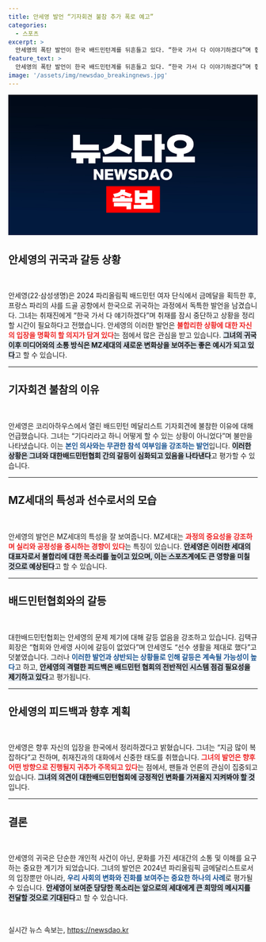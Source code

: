 ```yaml
---
title: 안세영 발언 “기자회견 불참 추가 폭로 예고”
categories:
  - 스포츠
excerpt: >
  안세영의 폭탄 발언이 한국 배드민턴계를 뒤흔들고 있다. “한국 가서 다 이야기하겠다”며 협회의 불합리를 지적한 그녀의 모습은 MZ세대의 당당한 요구를 대변한다. 귀국 후 어떤 진실이 밝혀질지 주목된다!
feature_text: >
  안세영의 폭탄 발언이 한국 배드민턴계를 뒤흔들고 있다. “한국 가서 다 이야기하겠다”며 협회의 불합리를 지적한 그녀의 모습은 MZ세대의 당당한 요구를 대변한다. 귀국 후 어떤 진실이 밝혀질지 주목된다!
image: '/assets/img/newsdao_breakingnews.jpg'
---
```


<p><img src="/assets/img/newsdao_breakingnews.jpg" alt="ranknews 속보" /></p>

<h2 data-ke-size="size26">안세영의 귀국과 갈등 상황</h2>

<p data-ke-size="size16">&nbsp;</p>

<p>안세영(22·삼성생명)은 2024 파리올림픽 배드민턴 여자 단식에서 금메달을 획득한 후, 프랑스 파리의 샤를 드골 공항에서 한국으로 귀국하는 과정에서 독특한 발언을 남겼습니다. 그녀는 취재진에게 “한국 가서 다 얘기하겠다”며 취재를 잠시 중단하고 상황을 정리할 시간이 필요하다고 전했습니다. 안세영의 이러한 발언은 <b><span style="color: #ee2323;">불합리한 상황에 대한 자신의 입장을 명확히 할 의지가 담겨 있다</span></b>는 점에서 많은 관심을 받고 있습니다. <b><span style="background-color: #21538527;">그녀의 귀국 이후 미디어와의 소통 방식은 MZ세대의 새로운 변화상을 보여주는 좋은 예시가 되고 있다</span></b>고 할 수 있습니다. </p>

<hr>

<h2 data-ke-size="size26">기자회견 불참의 이유</h2>

<p data-ke-size="size16">&nbsp;</p>

<p>안세영은 코리아하우스에서 열린 배드민턴 메달리스트 기자회견에 불참한 이유에 대해 언급했습니다. 그녀는 “기다리라고 하니 어떻게 할 수 있는 상황이 아니었다”며 불만을 나타냈습니다. 이는 <b><span style="color: #1a5490;">본인 의사와는 무관한 참석 여부임을 강조하는 발언</span></b>입니다. <b><span style="background-color: #21538527;">이러한 상황은 그녀와 대한배드민턴협회 간의 갈등이 심화되고 있음을 나타낸다</span></b>고 평가할 수 있습니다.  </p>

<hr>

<h2 data-ke-size="size26">MZ세대의 특성과 선수로서의 모습</h2>

<p data-ke-size="size16">&nbsp;</p>

<p>안세영의 발언은 MZ세대의 특성을 잘 보여줍니다. MZ세대는 <b><span style="color: #ee2323;">과정의 중요성을 강조하며 실리와 공정성을 중시하는 경향이 있다</span></b>는 특징이 있습니다. <b><span style="background-color: #21538527;">안세영은 이러한 세대의 대표자로서 불합리에 대한 목소리를 높이고 있으며, 이는 스포츠계에도 큰 영향을 미칠 것으로 예상된다</span></b>고 할 수 있습니다.  </p>

<hr>

<h2 data-ke-size="size26">배드민턴협회와의 갈등</h2>

<p data-ke-size="size16">&nbsp;</p>

<p>대한배드민턴협회는 안세영의 문제 제기에 대해 갈등 없음을 강조하고 있습니다. 김택규 회장은 “협회와 안세영 사이에 갈등이 없었다”며 안세영도 “선수 생활을 제대로 했다”고 덧붙였습니다. 그러나 <b><span style="color: #1a5490;">이러한 발언과 상반되는 상황들로 인해 갈등은 계속될 가능성이 높다</span></b>고 하고, <b><span style="background-color: #21538527;">안세영의 격렬한 피드백은 배드민턴 협회의 전반적인 시스템 점검 필요성을 제기하고 있다</span></b>고 평가됩니다. </p>

<hr>

<h2 data-ke-size="size26">안세영의 피드백과 향후 계획</h2>

<p data-ke-size="size16">&nbsp;</p>

<p>안세영은 향후 자신의 입장을 한국에서 정리하겠다고 밝혔습니다. 그녀는 “지금 많이 복잡하다”고 전하며, 취재진과의 대화에서 신중한 태도를 취했습니다. <b><span style="color: #ee2323;">그녀의 발언은 향후 어떤 방향으로 진행될지 귀추가 주목되고 있다</span></b>는 점에서, 팬들과 언론의 관심이 집중되고 있습니다. <b><span style="background-color: #21538527;">그녀의 의견이 대한배드민턴협회에 긍정적인 변화를 가져올지 지켜봐야 할 것</span></b>입니다. </p>

<hr>

<h2 data-ke-size="size26">결론</h2>

<p data-ke-size="size16">&nbsp;</p>

<p>안세영의 귀국은 단순한 개인적 사건이 아닌, 문화를 가진 세대간의 소통 및 이해를 요구하는 중요한 계기가 되었습니다. 그녀의 발언은 2024년 파리올림픽 금메달리스트로서의 입장뿐만 아니라, <b><span style="color: #1a5490;">우리 사회의 변화와 진화를 보여주는 중요한 하나의 사례</span></b>로 평가될 수 있습니다.  <b><span style="background-color: #21538527;">안세영이 보여준 당당한 목소리는 앞으로의 세대에게 큰 희망의 메시지를 전달할 것으로 기대된다</span></b>고 할 수 있습니다.  </p>

<p data-ke-size="size16">&nbsp;</p>
실시간 뉴스 속보는, <a href="https://newsdao.kr" rel="dofollow">https://newsdao.kr</a>


